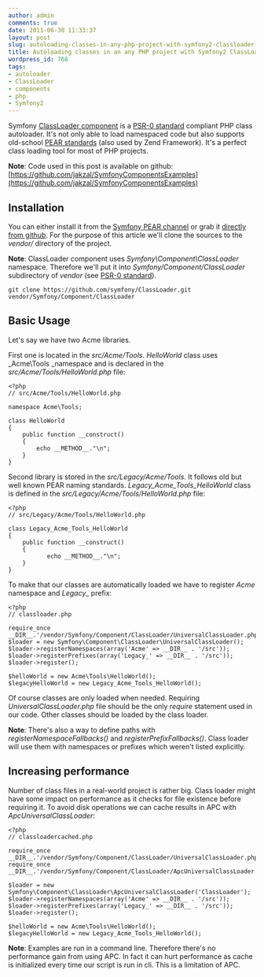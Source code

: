 ```yaml
---
author: admin
comments: true
date: 2011-06-30 11:33:37
layout: post
slug: autoloading-classes-in-any-php-project-with-symfony2-classloader-component
title: Autoloading classes in an any PHP project with Symfony2 ClassLoader component
wordpress_id: 768
tags:
- autoloader
- ClassLoader
- components
- php
- Symfony2
---
```


Symfony [ClassLoader component](https://github.com/symfony/ClassLoader) is a [PSR-0 standard](http://groups.google.com/group/php-standards/web/psr-0-final-proposal) compliant PHP class autoloader. It's not only able to load namespaced code but also supports old-school [PEAR standards](http://pear.php.net/manual/en/standards.naming.php) (also used by Zend Framework). It's a perfect class loading tool for most of PHP projects.

**Note**: Code used in this post is available on github: [https://github.com/jakzal/SymfonyComponentsExamples](https://github.com/jakzal/SymfonyComponentsExamples)


## Installation


You can either install it from the [Symfony PEAR channel](http://pear.symfony.com/) or grab it [directly from github](https://github.com/symfony/ClassLoader). For the purpose of this article we'll clone the sources to the _vendor/_ directory of the project.

**Note**: ClassLoader component uses _Symfony\Component\ClassLoader_ namespace. Therefore we'll put it into _Symfony/Component/ClassLoader_ subdirectory of _vendor_ (see [PSR-0 standard](http://groups.google.com/group/php-standards/web/psr-0-final-proposal)).

    
    git clone https://github.com/symfony/ClassLoader.git vendor/Symfony/Component/ClassLoader




## Basic Usage


Let's say we have two Acme libraries.

First one is located in the  _src/Acme/Tools_. _HelloWorld_ class uses _Acme\Tools _namespace and is declared in the _src/Acme/Tools/HelloWorld.php_ file:

    
    <?php
    // src/Acme/Tools/HelloWorld.php
    
    namespace Acme\Tools;
    
    class HelloWorld
    {
        public function __construct()
        {
            echo __METHOD__."\n";
        }
    }


Second library is stored in the _src/Legacy/Acme/Tools_. It follows old but well known PEAR naming standards. _Legacy_Acme_Tools_HelloWorld_ class is defined in the _src/Legacy/Acme/Tools/HelloWorld.php_ file:

    
    <?php
    // src/Legacy/Acme/Tools/HelloWorld.php
    
    class Legacy_Acme_Tools_HelloWorld
    {
        public function __construct()
        {
               echo __METHOD__."\n";
        }
    }


To make that our classes are automatically loaded we have to register _Acme_ namespace and _Legacy__ prefix:

    
    <?php
    // classloader.php
    
    require_once __DIR__.'/vendor/Symfony/Component/ClassLoader/UniversalClassLoader.php';
    $loader = new Symfony\Component\ClassLoader\UniversalClassLoader();
    $loader->registerNamespaces(array('Acme' => __DIR__ . '/src'));
    $loader->registerPrefixes(array('Legacy_' => __DIR__ . '/src'));
    $loader->register();
    
    $helloWorld = new Acme\Tools\HelloWorld();
    $legacyHelloWorld = new Legacy_Acme_Tools_HelloWorld();


Of course classes are only loaded when needed. Requiring _UniversalClassLoader.php_ file should be the only _require_ statement used in our code. Other classes should be loaded by the class loader.

**Note**: There's also a way to define paths with _registerNamespaceFallbacks()_ and _registerPrefixFallbacks()_. Class loader will use them with namespaces or prefixes which weren't listed explicitly.


## Increasing performance


Number of class files in a real-world project is rather big. Class loader might have some impact on performance as it checks for file existence before requiring it. To avoid disk operations we can cache results in APC with _ApcUniversalClassLoader_:

    
    <?php
    // classloadercached.php
    
    require_once __DIR__.'/vendor/Symfony/Component/ClassLoader/UniversalClassLoader.php';
    require_once __DIR__.'/vendor/Symfony/Component/ClassLoader/ApcUniversalClassLoader.php';
    
    $loader = new Symfony\Component\ClassLoader\ApcUniversalClassLoader('ClassLoader');
    $loader->registerNamespaces(array('Acme' => __DIR__ . '/src'));
    $loader->registerPrefixes(array('Legacy_' => __DIR__ . '/src'));
    $loader->register();
    
    $helloWorld = new Acme\Tools\HelloWorld();
    $legacyHelloWorld = new Legacy_Acme_Tools_HelloWorld();


**Note**: Examples are run in a command line. Therefore there's no performance gain from using APC. In fact it can hurt performance as cache is initialized every time our script is run in cli. This is a limitation of APC.
